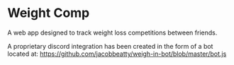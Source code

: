 # Weight Comp

A web app designed to track weight loss competitions between friends. 

A proprietary discord integration has been created in the form of a bot located at: https://github.com/jacobbeatty/weigh-in-bot/blob/master/bot.js
